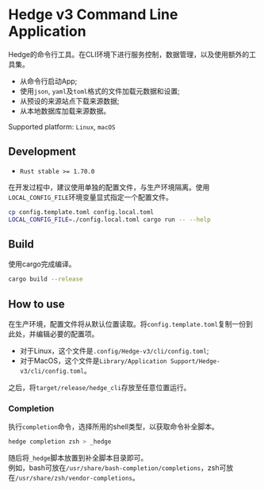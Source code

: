 # Hedge v3 Command Line Application

Hedge的命令行工具。在CLI环境下进行服务控制，数据管理，以及使用额外的工具集。
* 从命令行启动App;
* 使用`json`, `yaml`及`toml`格式的文件加载元数据和设置;
* 从预设的来源站点下载来源数据;
* 从本地数据库加载来源数据。

Supported platform: `Linux`, `macOS`

## Development

* `Rust stable >= 1.70.0`

在开发过程中，建议使用单独的配置文件，与生产环境隔离。使用`LOCAL_CONFIG_FILE`环境变量显式指定一个配置文件。
```sh
cp config.template.toml config.local.toml
LOCAL_CONFIG_FILE=./config.local.toml cargo run -- --help
```

## Build

使用cargo完成编译。
```sh
cargo build --release
```

## How to use

在生产环境，配置文件将从默认位置读取。将`config.template.toml`复制一份到此处，并编辑必要的配置项。
* 对于Linux，这个文件是`.config/Hedge-v3/cli/config.toml`;
* 对于MacOS，这个文件是`Library/Application Support/Hedge-v3/cli/config.toml`。

之后，将`target/release/hedge_cli`存放至任意位置运行。

### Completion

执行`completion`命令，选择所用的shell类型，以获取命令补全脚本。
```sh
hedge completion zsh > _hedge
```
随后将`_hedge`脚本放置到补全脚本目录即可。  
例如，bash可放在`/usr/share/bash-completion/completions`，zsh可放在`/usr/share/zsh/vendor-completions`。